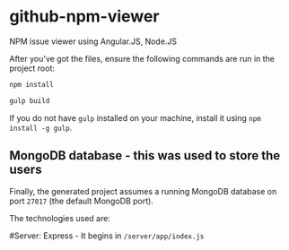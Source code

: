 
# github-npm-viewer
NPM issue viewer using Angular.JS, Node.JS 

After you've got the files, ensure the following commands are run in the project root:

```bash
npm install
```

```bash
gulp build
```

If you do not have `gulp` installed on your machine, install it using `npm install -g gulp`.

## MongoDB database - this was used to store the users 

Finally, the generated project assumes a running MongoDB database on port `27017` (the default MongoDB port).

The technologies used are: 

#Server: 
Express - It begins in `/server/app/index.js`
